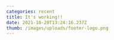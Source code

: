 ```yaml
---
categories: recent
title: It's working!!
date: 2021-10-20T13:24:16.237Z
thumb: /images/uploads/footer-logo.png
---
```

